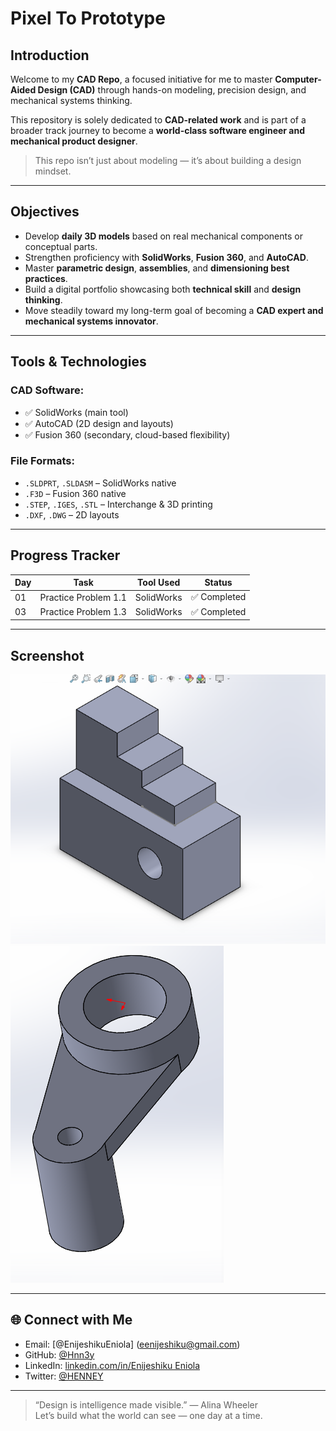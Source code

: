 # Pixel To Prototype

## Introduction

Welcome to my **CAD Repo**, a focused initiative for me to master **Computer-Aided Design (CAD)** through hands-on modeling, precision design, and mechanical systems thinking. 

This repository is solely dedicated to **CAD-related work** and is part of a broader track journey to become a **world-class software engineer and mechanical product designer**.

> This repo isn’t just about modeling — it’s about building a design mindset.

---

## Objectives

- Develop **daily 3D models** based on real mechanical components or conceptual parts.
- Strengthen proficiency with **SolidWorks**, **Fusion 360**, and **AutoCAD**.
- Master **parametric design**, **assemblies**, and **dimensioning best practices**.
- Build a digital portfolio showcasing both **technical skill** and **design thinking**.
- Move steadily toward my long-term goal of becoming a **CAD expert and mechanical systems innovator**.

---

## Tools & Technologies

### CAD Software:
- ✅ SolidWorks (main tool)
- ✅ AutoCAD (2D design and layouts)
- ✅ Fusion 360 (secondary, cloud-based flexibility)

### File Formats:
- `.SLDPRT`, `.SLDASM` – SolidWorks native
- `.F3D` – Fusion 360 native
- `.STEP`, `.IGES`, `.STL` – Interchange & 3D printing
- `.DXF`, `.DWG` – 2D layouts

---

## Progress Tracker

| Day | Task | Tool Used | Status |
|-----|------|-----------|--------|
| 01  | Practice Problem 1.1 | SolidWorks | ✅ Completed |
| 03  | Practice Problem 1.3 | SolidWorks | ✅ Completed |

---

## Screenshot
![UI Preview](./Images/Problem_01.png)
![UI Preview](./Images/Practice%20Problem%201.3.png)

---

## 🌐 Connect with Me

- Email: [@EnijeshikuEniola] (eenijeshiku@gmail.com)
- GitHub: [@Hnn3y](https://github.com/Hnn3y)
- LinkedIn: [linkedin.com/in/Enijeshiku Eniola](https://www.linkedin.com/in/enijeshiku-eniola/?lipi=urn%3Ali%3Apage%3Ad_flagship3_feed%3B5E2WXqpySne6iEjTlwgwIw%3D%3D)
- Twitter: [@HENNEY](https://x.com/Henneiiy)

---

> “Design is intelligence made visible.” — Alina Wheeler  
> Let’s build what the world can see — one day at a time.
